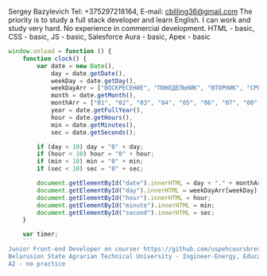 Sergey Bazylevich
Tel: +375297218164, E-mail: cbilling36@gmail.com
The priority is to study a full stack developer and learn English. I can work and study very hard. No experience in commercial development.
HTML - basic, CSS - basic, JS - basic, Salesforce Aura - basic, Apex - basic
```javascript
window.onload = function () {
    function clock() {
        var date = new Date(),
            day = date.getDate(),
            weekDay = date.getDay(),
            weekDayArr = ["ВОСКРЕСЕНИЕ", "ПОНЕДЕЛЬНИК", "ВТОРНИК", "СРЕДА", "ЧЕТВЕРГ", "ПЯТНИЦА", "СУББОТА"],
            month = date.getMonth(),
            monthArr = ["01", "02", "03", "04", "05", "06", "07", "08", "09", "10", "11", "12"],
            year = date.getFullYear(),
            hour = date.getHours(),
            min = date.getMinutes(),
            sec = date.getSeconds();

        if (day < 10) day = "0" + day;
        if (hour < 10) hour = "0" + hour;
        if (min < 10) min = "0" + min;
        if (sec < 10) sec = "0" + sec;

        document.getElementById("date").innerHTML = day + "." + monthArr[month] + "." + year;
        document.getElementById("day").innerHTML = weekDayArr[weekDay];
        document.getElementById("hour").innerHTML = hour;
        document.getElementById("minute").innerHTML = min;
        document.getElementById("second").innerHTML = sec;
    }

    var timer;
    ```
Junior Front-end Developer on courser https://github.com/uspehcoursbrest/BazylevichDiplomaProject
Belarusion State Agrarian Technical University - Ingineer-Energy, Education center Uspeh Front-end Development courses
A2 - no practice
